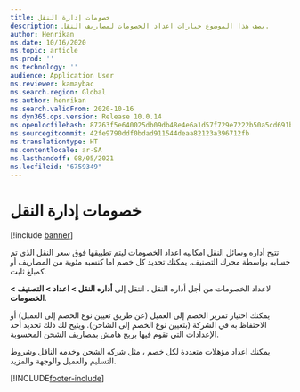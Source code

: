 ```yaml
---
title: خصومات إدارة النقل
description: يصف هذا الموضوع خيارات اعداد الخصومات لمصاريف النقل.
author: Henrikan
ms.date: 10/16/2020
ms.topic: article
ms.prod: ''
ms.technology: ''
audience: Application User
ms.reviewer: kamaybac
ms.search.region: Global
ms.author: henrikan
ms.search.validFrom: 2020-10-16
ms.dyn365.ops.version: Release 10.0.14
ms.openlocfilehash: 87263f5e640025db09db48e4e6a1d57f729e7222b50a5cd691b99fc6dd1edea7
ms.sourcegitcommit: 42fe9790ddf0bdad911544deaa82123a396712fb
ms.translationtype: HT
ms.contentlocale: ar-SA
ms.lasthandoff: 08/05/2021
ms.locfileid: "6759349"
---
```

# <a name="transportation-management-discounts"></a>خصومات إدارة النقل

[!include [banner](../includes/banner.md)]

تتيح أداره وسائل النقل امكانيه اعداد الخصومات ليتم تطبيقها فوق سعر النقل الذي تم حسابه بواسطة محرك التصنيف. يمكنك تحديد كل خصم اما كنسبه مئوية من المصاريف أو كمبلغ ثابت.

لاعداد الخصومات من أجل أداره النقل ، انتقل إلى **أداره النقل \> اعداد \> التصنيف \> الخصومات**.

يمكنك اختيار تمرير الخصم إلى العميل (عن طريق تعيين نوع الخصم إلى العميل) أو الاحتفاظ به في الشركة (بتعيين نوع الخصم إلى الشاحن). ويتيح لك ذلك تحديد أحد الإعدادات التي تقوم فيها بربح هامش بمصاريف الشحن المحسوبة.

يمكنك اعداد مؤهلات متعددة لكل خصم ، مثل شركه الشحن وخدمه الناقل وشروط التسليم والعميل والوجهة والمزيد.


[!INCLUDE[footer-include](../../includes/footer-banner.md)]